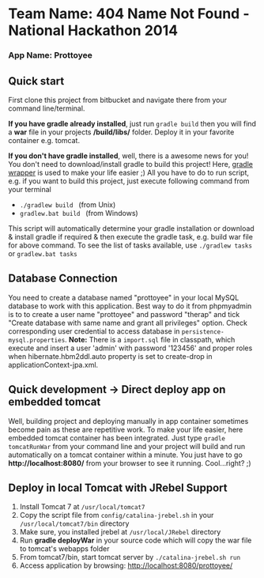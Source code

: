 # Team Name: 404 Name Not Found - National Hackathon 2014
### App Name: Prottoyee

## Quick start

First clone this project from bitbucket and navigate there from your command line/terminal.

**If you have gradle already installed**, just run `gradle build`
then you will find a **war** file in your projects **/build/libs/** folder. Deploy it in your favorite container e.g. tomcat.

**If you don't have gradle installed**, well, there is a awesome news for you! You don't need to download/install gradle to 
build this project! Here, [gradle wrapper](http://java.dzone.com/articles/use-gradle-wrapper-and-stop) is used to make your life easier ;)
All you have to do to run script, e.g. if you want to build this project, just execute following command from your terminal

* `./gradlew build ` (from Unix)
* `gradlew.bat build ` (from Windows)

This script will automatically determine your gradle installation or download & install gradle if required & then execute 
the gradle task, e.g. build war file for above command. To see the list of tasks available, use `./gradlew tasks` or `gradlew.bat tasks` 


## Database Connection

You need to create a database named "prottoyee" in your local MySQL database to work with this application. Best way to do it from phpmyadmin
is to to create a user name "prottoyee" and password "therap" and tick "Create database with same name and grant all privileges" option.
Check corresponding user credential to access database in `persistence-mysql.properties`.
**Note:** There is a `import.sql` file in classpath, which execute and insert a user 'admin' with password '123456' and proper roles
when hibernate.hbm2ddl.auto property is set to create-drop in applicationContext-jpa.xml.


## Quick development -> Direct deploy app on embedded tomcat
Well, building project and deploying manually in app container sometimes become pain as these are repetitive work. To make 
your life easier, here embedded tomcat container has been integrated. Just type `gradle tomcatRunWar` from your command line
and your project will build and run automatically on a tomcat container within a minute. You just have to go **http://localhost:8080/** from 
your browser to see it running. Cool...right? ;)

## Deploy in local Tomcat with JRebel Support
1. Install Tomcat 7 at `/usr/local/tomcat7`
2. Copy the script file from `config/catalina-jrebel.sh` in your `/usr/local/tomcat7/bin` directory
3. Make sure, you installed jrebel at `/usr/local/JRebel` directory
4. Run **gradle deployWar** in your source code which will copy the war file to tomcat's webapps folder
5. From tomcat7/bin, start tomcat server by `./catalina-jrebel.sh run`
6. Access application by browsing: [http://localhost:8080/prottoyee/](http://localhost:8080/prottoyee/)